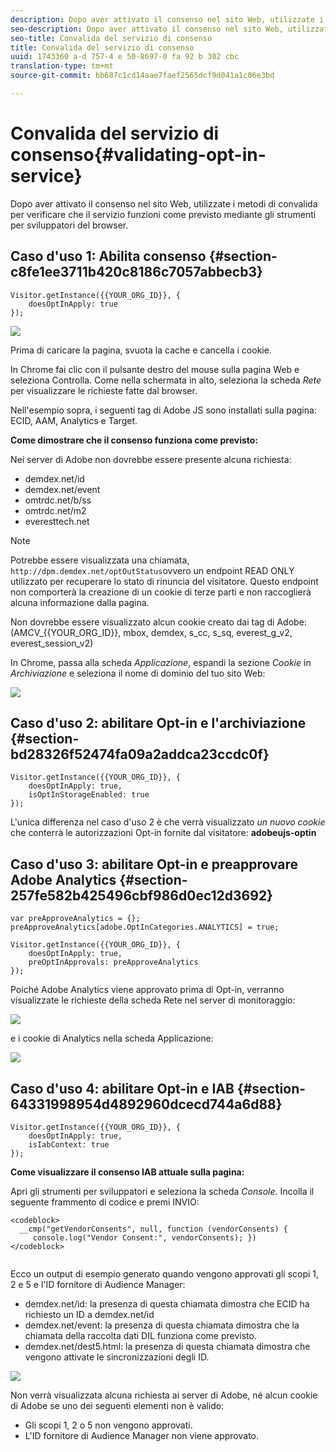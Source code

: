 ```yaml
---
description: Dopo aver attivato il consenso nel sito Web, utilizzate i metodi di convalida per verificare che il servizio funzioni come previsto mediante gli strumenti per sviluppatori del browser.
seo-description: Dopo aver attivato il consenso nel sito Web, utilizzate i metodi di convalida per verificare che il servizio funzioni come previsto mediante gli strumenti per sviluppatori del browser.
seo-title: Convalida del servizio di consenso
title: Convalida del servizio di consenso
uuid: 1743360 a-d 757-4 e 50-8697-0 fa 92 b 302 cbc
translation-type: tm+mt
source-git-commit: bb687c1cd14aae7faef2565dcf9d041a1c06e3bd

---
```



# Convalida del servizio di consenso{#validating-opt-in-service}

Dopo aver attivato il consenso nel sito Web, utilizzate i metodi di convalida per verificare che il servizio funzioni come previsto mediante gli strumenti per sviluppatori del browser.

## Caso d&#39;uso 1: Abilita consenso {#section-c8fe1ee3711b420c8186c7057abbecb3}

```
Visitor.getInstance({{YOUR_ORG_ID}}, { 
    doesOptInApply: true 
});
```

![](assets/use_case_1_1.png)

Prima di caricare la pagina, svuota la cache e cancella i cookie.

In Chrome fai clic con il pulsante destro del mouse sulla pagina Web e seleziona Controlla. Come nella schermata in alto, seleziona la scheda *Rete* per visualizzare le richieste fatte dal browser.

Nell&#39;esempio sopra, i seguenti tag di Adobe JS sono installati sulla pagina: ECID, AAM, Analytics e Target.

**Come dimostrare che il consenso funziona come previsto:**

Nei server di Adobe non dovrebbe essere presente alcuna richiesta:

* demdex.net/id
* demdex.net/event
* omtrdc.net/b/ss
* omtrdc.net/m2
* everesttech.net

>[!NOTE]
>
>Potrebbe essere visualizzata una chiamata, `http://dpm.demdex.net/optOutStatus`ovvero un endpoint READ ONLY utilizzato per recuperare lo stato di rinuncia del visitatore. Questo endpoint non comporterà la creazione di un cookie di terze parti e non raccoglierà alcuna informazione dalla pagina.

Non dovrebbe essere visualizzato alcun cookie creato dai tag di Adobe: (AMCV_{{YOUR_ORG_ID}}, mbox, demdex, s_cc, s_sq, everest_g_v2, everest_session_v2)

In Chrome, passa alla scheda *Applicazione*, espandi la sezione *Cookie* in *Archiviazione* e seleziona il nome di dominio del tuo sito Web:

![](assets/use_case_1_2.png)

## Caso d&#39;uso 2: abilitare Opt-in e l&#39;archiviazione {#section-bd28326f52474fa09a2addca23ccdc0f}

```
Visitor.getInstance({{YOUR_ORG_ID}}, { 
    doesOptInApply: true, 
    isOptInStorageEnabled: true 
});
```

L&#39;unica differenza nel caso d&#39;uso 2 è che verrà visualizzato *un nuovo cookie* che conterrà le autorizzazioni Opt-in fornite dal visitatore: **adobeujs-optin**

## Caso d&#39;uso 3: abilitare Opt-in e preapprovare Adobe Analytics {#section-257fe582b425496cbf986d0ec12d3692}

```
var preApproveAnalytics = {}; 
preApproveAnalytics[adobe.OptInCategories.ANALYTICS] = true;

Visitor.getInstance({{YOUR_ORG_ID}}, { 
    doesOptInApply: true, 
    preOptInApprovals: preApproveAnalytics 
});
```

Poiché Adobe Analytics viene approvato prima di Opt-in, verranno visualizzate le richieste della scheda Rete nel server di monitoraggio:

![](assets/use_case_3_1.png)

e i cookie di Analytics nella scheda Applicazione:

![](assets/use_case_3_2.png)

## Caso d&#39;uso 4: abilitare Opt-in e IAB {#section-64331998954d4892960dcecd744a6d88}

```
Visitor.getInstance({{YOUR_ORG_ID}}, { 
    doesOptInApply: true, 
    isIabContext: true 
});
```

**Come visualizzare il consenso IAB attuale sulla pagina:**

Apri gli strumenti per sviluppatori e seleziona la scheda *Console*. Incolla il seguente frammento di codice e premi INVIO:

```
<codeblock>
  __cmp("getVendorConsents", null, function (vendorConsents) { 
     console.log("Vendor Consent:", vendorConsents); }) 
</codeblock>  
  
```

Ecco un output di esempio generato quando vengono approvati gli scopi 1, 2 e 5 e l&#39;ID fornitore di Audience Manager:

* demdex.net/id: la presenza di questa chiamata dimostra che ECID ha richiesto un ID a demdex.net/id
* demdex.net/event: la presenza di questa chiamata dimostra che la chiamata della raccolta dati DIL funziona come previsto.
* demdex.net/dest5.html: la presenza di questa chiamata dimostra che vengono attivate le sincronizzazioni degli ID.

![](assets/use_case_4_1.png)

Non verrà visualizzata alcuna richiesta ai server di Adobe, né alcun cookie di Adobe se uno dei seguenti elementi non è valido:

* Gli scopi 1, 2 o 5 non vengono approvati.
* L&#39;ID fornitore di Audience Manager non viene approvato.